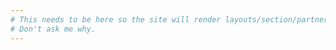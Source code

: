 ```yaml
---
# This needs to be here so the site will render layouts/section/partner.html.
# Don't ask me why.
---
```

